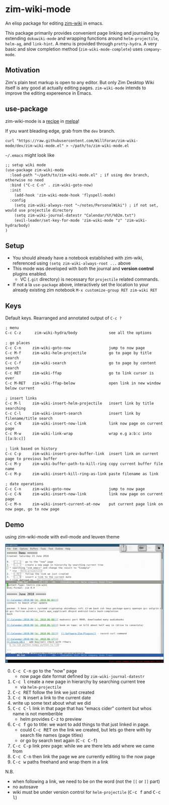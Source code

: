 # zim-wiki-mode
An elisp package for editing [zim-wiki](http://zim-wiki.org) in emacs.

This package primarily provides convenient page linking and journaling by extending `dokuwiki-mode` and wrapping functions around `helm-projectile`, `helm-ag`, and `link-hint`. A menu is provided through `pretty-hydra`. A very basic and slow completion method (`zim-wiki-mode-complete`) uses `company-mode`.

## Motivation
Zim's plain text markup is open to any editor. But only Zim Desktop Wiki itself is any good at actually editing pages. `zim-wiki-mode` intends to improve the editing expereence in Emacs.


## use-package 

zim-wiki-mode is a [recipe](https://github.com/melpa/melpa/blob/master/recipes/zim-wiki-mode) in [melpa](https://melpa.org/)! 

If you want bleading edge, grab from the `dev` branch.
```
curl "https://raw.githubusercontent.com/WillForan/zim-wiki-mode/dev/zim-wiki-mode.el" > ~/path/to/zim-wiki-mode.el
```

`~/.emacs` might look like

```elisp
;; setup wiki mode
(use-package zim-wiki-mode
  :load-path "~/path/to/zim-wiki-mode.el" ; if using dev branch, otherwise no need
  :bind ("C-c C-n" . zim-wiki-goto-now)
  :init
    (add-hook 'zim-wiki-mode-hook 'flyspell-mode)
  :config
    (setq zim-wiki-always-root "~/notes/PersonalWiki") ; if not set, would use projectile directory
    (setq zim-wiki-journal-datestr "Calendar/%Y/%02m.txt")
    (evil-leader/set-key-for-mode 'zim-wiki-mode "z" 'zim-wiki-hydra/body)
)
```

## Setup

 * You should already have a notebook established with zim-wiki, referenced using `(setq zim-wiki-always-root ...` above
 * This mode was developed with both the journal and **version control** plugins enabled.
   * VC (`.git` directory) is necessary for `projectile` related commands.
 * If not a la `use-package` above, interactively set the location to your already existing zim notebook  `M-x customize-group RET zim-wiki RET`

## Keys
Default keys. Rearranged and annotated output of `C-c ?`

```
; menu
C-c C-z      zim-wiki-hydra/body              see all the options

; go places
C-c C-n		zim-wiki-goto-now                 jump to now page
C-c M-f		zim-wiki-helm-projectile          go to page by title search
C-c C-f		zim-wiki-search                   go to page by content search
C-c RET		zim-wiki-ffap                     go to link cursor is over
C-c M-RET	zim-wiki-ffap-below               open link in new window below current

; insert links
C-c M-l		zim-wiki-insert-helm-projectile   insert link by title searching
C-c C-l		zim-wiki-insert-search            insert link by filename/title search
C-c C-N		zim-wiki-insert-now-link          link now page on current page
C-c M-w		zim-wiki-link-wrap                wrap e.g a:b:c into [[a:b:c]]

; link based on history
C-c C-p		zim-wiki-insert-prev-buffer-link  insert link on current page to previous buffer
C-c M-y		zim-wiki-buffer-path-to-kill-ring copy current buffer file name
C-c M-p		zim-wiki-insert-kill-ring-as-link paste filename as link

; date operations
C-c C-n		zim-wiki-goto-now                 jump to now page
C-c C-N		zim-wiki-insert-now-link          link now page on current page
C-c M-n		zim-wiki-insert-current-at-now    put current page link on now page, go to now page
```

## Demo
using zim-wiki-mode with evil-mode and leuven theme

![demo gif](demo.gif?raw=true) 

  0. <kbd>C-c C-n</kbd> go to the "now" page
     * now page date format defined by `zim-wiki-journal-datestr`
  1. <kbd>C-c l</kbd> create a new page in hierarchy by searching current tree 
     * via `helm-projectile`
  2. <kbd>C-c RET</kbd> follow the link we just created
  3. <kbd>C-c N</kbd> insert a link to the current date 
  4. write up some text about what we did
  5. <kbd>C-c C-l</kbd> link in that page that has "emacs cider" content but whos name is not memberible
     * helm provides <kbd>C-z</kbd> to preview
  6. <kbd>C-c f</kbd> go to title: we want to add things to that just linked in page.
     * could <kbd>C-c RET</kbd> on the link we created, but lets go there with by search file names (page titles)
     * or go by search text again (<kbd>C-c C-f</kbd>)
  7. <kbd>C-c C-p</kbd> link prev page: while we are there lets add where we came from
  8. <kbd>C-c C-n</kbd> then link the page we are currently editing to the now page
  9. <kbd>C-c w</kbd> paths freehand and wrap them in a link

N.B.
  * when following a link, we need to be on the word (not the `[[` or `]]` part)
  * no autosave
  * wiki must be under version control for `helm-projectile` (<kbd>C-c f</kbd> and <kbd>C-c l</kbd>)
